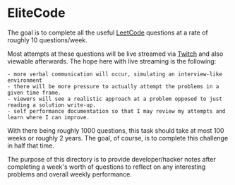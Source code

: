 # EliteCode
The goal is to complete all the useful [LeetCode](https://leetcode.com/) questions at a rate of roughly 10 questions/week.

Most attempts at these questions will be live streamed via [Twitch](https://www.twitch.tv/kaycem) and also viewable afterwards.
The hope here with live streaming is the following:
```
- more verbal communication will occur, simulating an interview-like environment
- there will be more pressure to actually attempt the problems in a given time frame.
- viewers will see a realistic approach at a problem opposed to just reading a solution write-up.
- self performance documentation so that I may review my attempts and learn where I can improve.
```

With there being roughly 1000 questions, this task should take at most 100 weeks or roughly 2 years. The goal, of course, is to complete this challenge in half that time.

The purpose of this directory is to provide developer/hacker notes after completing a week's worth of questions to reflect on any interesting problems and overall weekly performance.
